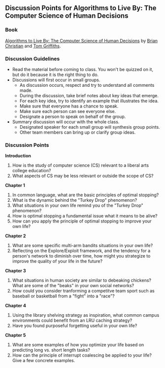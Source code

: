 ## Discussion Points for Algorithms to Live By: The Computer Science of Human Decisions

### Book
[Algorithms to Live By: The Computer Science of Human Decisions](http://algorithmstoliveby.com) by [Brian Christian](https://brianchristian.org) and [Tom Griffiths](http://cocosci.princeton.edu/tom/index.php).

### Discussion Guidelines
- Read the material before coming to class.  You won't be quizzed on it, but do it because it is the right thing to do.
- Discussions will first occur in small groups.  
  - As discussion occurs, respect and try to understand all comments made.
  - During the discussion, take brief notes about key ideas that emerge.  
  - For each key idea, try to identify an example that illustrates the idea.
  - Make sure that everyone has a chance to speak.
  - Make sure each person can see everyone else.
  - Designate a person to speak on behalf of the group.
- Summary discussion will occur with the whole class.
  - Designated speaker for each small group will synthesis group points.
  - Other team members can bring up or clarify group ideas.
  
### Discussion Points

**Introduction**
1. How is the study of computer science (CS) relevant to a liberal arts college education?  
1. What aspects of CS may be less relevant or outside the scope of CS?

**Chapter 1**
1. In common language, what are the basic principles of optimal stopping?
1. What is the dynamic behind the "Turkey Drop" phenomenon?
1. What situations in your own life remind you of the "Turkey Drop" phenomenon?
1. How is optimal stopping a fundamental issue what it means to be alive?
1. How can you apply the principle of optimal stopping to improve your own life?

**Chapter 2**
1. What are some specific multi-arm bandits situations in your own life?
1. Reflecting on the Explore/Exploit framework, and the tendency for a person's network to diminish over time, how might you strategize to improve the quality of your life in the future?

**Chapter 3**
1. What situations in human society are similar to debeaking chickens?  What are some of the "beaks" in your own social networks?
1. How could you consider tranforming a competitve team sport such as baseball or basketball from a "fight" into a "race"?

**Chapter 4**
1. Using the library shelving strategy as inspiration, what common campus environments could benefit from an LRU caching strategy?
1. Have you found purposeful forgetting useful in your own life?

**Chapter 5**
1. What are some examples of how you optimize your life based on predicting long vs. short length tasks?
1. How can the principle of interrupt coalescing be applied to your life?  Give a few concrete examples.
